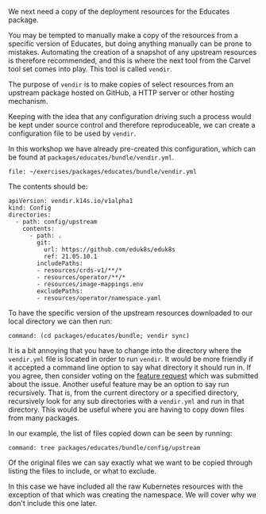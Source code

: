 We next need a copy of the deployment resources for the Educates package.

You may be tempted to manually make a copy of the resources from a specific
version of Educates, but doing anything manually can be prone to mistakes.
Automating the creation of a snapshot of any upstream resources is therefore
recommended, and this is where the next tool from the Carvel tool set comes
into play. This tool is called ``vendir``.

The purpose of ``vendir`` is to make copies of select resources from an
upstream package hosted on GitHub, a HTTP server or other hosting mechanism.

Keeping with the idea that any configuration driving such a process would be
kept under source control and therefore reproduceable, we can create a
configuration file to be used by ``vendir``.

In this workshop we have already pre-created this configuration, which can
be found at ``packages/educates/bundle/vendir.yml``.

```editor:open-file
file: ~/exercises/packages/educates/bundle/vendir.yml
```

The contents should be:

```
apiVersion: vendir.k14s.io/v1alpha1
kind: Config
directories:
  - path: config/upstream
    contents:
      - path: .
        git:
          url: https://github.com/eduk8s/eduk8s
          ref: 21.05.10.1
        includePaths:
        - resources/crds-v1/**/*
        - resources/operator/**/*
        - resources/image-mappings.env
        excludePaths:
        - resources/operator/namespace.yaml
```

To have the specific version of the upstream resources downloaded to our
local directory we can then run:

```terminal:execute
command: (cd packages/educates/bundle; vendir sync)
```

It is a bit annoying that you have to change into the directory where the
``vendir.yml`` file is located in order to run ``vendir``. It would be more
friendly if it accepted a command line option to say what directory it should
run in. If you agree, then consider voting on the [feature
request](https://github.com/vmware-tanzu/carvel-vendir/issues/75) which was
submitted about the issue. Another useful feature may be an option to say
run recursively. That is, from the current directory or a specified directory,
recursively look for any sub directories with a ``vendir.yml`` and run in
that directory. This would be useful where you are having to copy down files
from many packages.

In our example, the list of files copied down can be seen by running:

```terminal:execute
command: tree packages/educates/bundle/config/upstream
```

Of the original files we can say exactly what we want to be copied through
listing the files to include, or what to exclude.

In this case we have included all the raw Kubernetes resources with the
exception of that which was creating the namespace. We will cover why we
don't include this one later.
